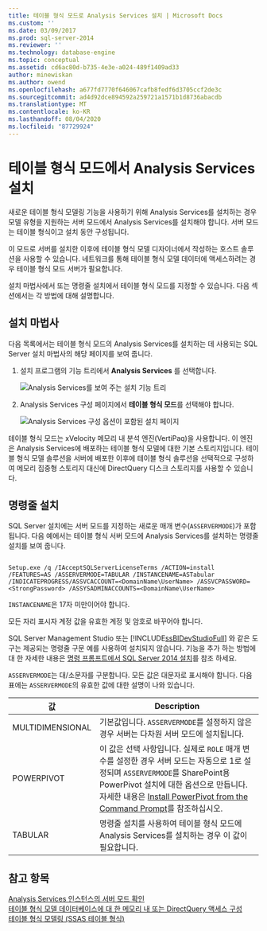 ```yaml
---
title: 테이블 형식 모드로 Analysis Services 설치 | Microsoft Docs
ms.custom: ''
ms.date: 03/09/2017
ms.prod: sql-server-2014
ms.reviewer: ''
ms.technology: database-engine
ms.topic: conceptual
ms.assetid: cd6ac80d-b735-4e3e-a024-489f1409ad33
author: minewiskan
ms.author: owend
ms.openlocfilehash: a677fd7770f646067cafb8fedf6d3705ccf2de3c
ms.sourcegitcommit: ad4d92dce894592a259721a1571b1d8736abacdb
ms.translationtype: MT
ms.contentlocale: ko-KR
ms.lasthandoff: 08/04/2020
ms.locfileid: "87729924"
---
```

# <a name="install-analysis-services-in-tabular-mode"></a>테이블 형식 모드에서 Analysis Services 설치
  새로운 테이블 형식 모델링 기능을 사용하기 위해 Analysis Services를 설치하는 경우 모델 유형을 지원하는 서버 모드에서 Analysis Services를 설치해야 합니다. 서버 모드는 테이블 형식이고 설치 동안 구성됩니다.  
  
 이 모드로 서버를 설치한 이후에 테이블 형식 모델 디자이너에서 작성하는 호스트 솔루션을 사용할 수 있습니다. 네트워크를 통해 테이블 형식 모델 데이터에 액세스하려는 경우 테이블 형식 모드 서버가 필요합니다.  
  
 설치 마법사에서 또는 명령줄 설치에서 테이블 형식 모드를 지정할 수 있습니다. 다음 섹션에서는 각 방법에 대해 설명합니다.  
  
## <a name="installation-wizard"></a>설치 마법사  
 다음 목록에서는 테이블 형식 모드의 Analysis Services를 설치하는 데 사용되는 SQL Server 설치 마법사의 해당 페이지를 보여 줍니다.  
  
1.  설치 프로그램의 기능 트리에서 **Analysis Services** 를 선택합니다.  
  
     ![Analysis Services를 보여 주는 설치 기능 트리](../../../sql-server/install/media/ssas-setupas.gif "Analysis Services를 보여 주는 설치 기능 트리")  
  
2.  Analysis Services 구성 페이지에서 **테이블 형식 모드**를 선택해야 합니다.  
  
     ![Analysis Services 구성 옵션이 포함된 설치 페이지](../../../sql-server/install/media/ssas-setupasconfig.gif "Analysis Services 구성 옵션이 포함된 설치 페이지")  
  
 테이블 형식 모드는 xVelocity 메모리 내 분석 엔진(VertiPaq)을 사용합니다. 이 엔진은 Analysis Services에 배포하는 테이블 형식 모델에 대한 기본 스토리지입니다. 테이블 형식 모델 솔루션을 서버에 배포한 이후에 테이블 형식 솔루션을 선택적으로 구성하여 메모리 집중형 스토리지 대신에 DirectQuery 디스크 스토리지를 사용할 수 있습니다.  
  
## <a name="command-line-setup"></a>명령줄 설치  
 SQL Server 설치에는 서버 모드를 지정하는 새로운 매개 변수(`ASSERVERMODE`)가 포함됩니다. 다음 예에서는 테이블 형식 서버 모드에 Analysis Services를 설치하는 명령줄 설치를 보여 줍니다.  
  
```  
  
Setup.exe /q /IAcceptSQLServerLicenseTerms /ACTION=install /FEATURES=AS /ASSERVERMODE=TABULAR /INSTANCENAME=ASTabular /INDICATEPROGRESS/ASSVCACCOUNT=<DomainName\UserName> /ASSVCPASSWORD=<StrongPassword> /ASSYSADMINACCOUNTS=<DomainName\UserName>   
```  
  
 `INSTANCENAME`은 17자 미만이어야 합니다.  
  
 모든 자리 표시자 계정 값을 유효한 계정 및 암호로 바꾸어야 합니다.  
  
 SQL Server Management Studio 또는 [!INCLUDE[ssBIDevStudioFull](../../../includes/ssbidevstudiofull-md.md)] 와 같은 도구는 제공되는 명령줄 구문 예를 사용하여 설치되지 않습니다. 기능을 추가 하는 방법에 대 한 자세한 내용은 [명령 프롬프트에서 SQL Server 2014 설치](../../../database-engine/install-windows/install-sql-server-from-the-command-prompt.md)를 참조 하세요.  
  
 `ASSERVERMODE`는 대/소문자를 구분합니다.  모든 값은 대문자로 표시해야 합니다. 다음 표에는 `ASSERVERMODE`의 유효한 값에 대한 설명이 나와 있습니다.  
  
|값|Description|  
|-----------|-----------------|  
|MULTIDIMENSIONAL|기본값입니다. `ASSERVERMODE`를 설정하지 않은 경우 서버는 다차원 서버 모드에 설치됩니다.|  
|POWERPIVOT|이 값은 선택 사항입니다. 실제로 `ROLE` 매개 변수를 설정한 경우 서버 모드는 자동으로 1로 설정되며 `ASSERVERMODE`를 SharePoint용 PowerPivot 설치에 대한 옵션으로 만듭니다. 자세한 내용은 [Install PowerPivot from the Command Prompt](../../../sql-server/install/install-powerpivot-from-the-command-prompt.md)를 참조하십시오.|  
|TABULAR|명령줄 설치를 사용하여 테이블 형식 모드에 Analysis Services를 설치하는 경우 이 값이 필요합니다.|  
  
## <a name="see-also"></a>참고 항목  
 [Analysis Services 인스턴스의 서버 모드 확인](../determine-the-server-mode-of-an-analysis-services-instance.md)   
 [테이블 형식 모델 데이터베이스에 대 한 메모리 내 또는 DirectQuery 액세스 구성](../../tabular-models/enable-directquery-mode-in-ssms.md)   
 [테이블 형식 모델링 &#40;SSAS 테이블 형식&#41;](../../tabular-models/tabular-models-ssas.md)  
  
  
